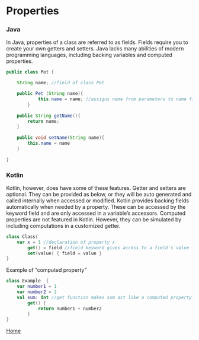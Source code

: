 # Properties

### Java
In Java, properties of a class are referred to as fields. Fields require you to create your own getters and setters. Java lacks many abilities of modern programming languages, including backing variables and computed properties.

```java
public class Pet {

	String name; //field of class Pet

	public Pet (String name){
    		this.name = name; //assigns name from parameters to name field in class
    	}
	
	public String getName(){
		return name;
	}
	
	public void setName(String name){
		this.name = name
	}
 
}
```

### Kotlin
Kotlin, however, does have some of these features. Getter and setters are optional. They can be provided as below, or they will be auto generated and called internally when accessed or modified. Kotlin provides backing fields automatically when needed by a property. These can be accessed by the keyword field and are only accessed in a variable’s accessors. Computed properties are not featured in Kotlin. However, they can be simulated by including computations in a customized getter.

```kotlin
class Class{
	var x = 1 //declaration of property x
    	get() = field //field keyword gives access to a field's value
        set(value) { field = value }
}
```

Example of “computed property”
```kotlin
class Example  {
    var number1 = 1
    var number2 = 2
    val sum: Int //get function makes sum act like a computed property
        get() {
            return number1 + number2
        }
}
```

[Home](../README.md)
